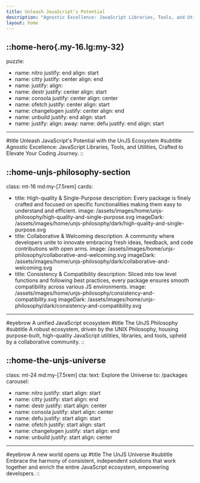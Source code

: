 ```yaml
---
title: Unleash JavaScript's Potential
description: "Agnostic Excellence: JavaScript Libraries, Tools, and Utilities, Crafted to Elevate Your Coding Journey."
layout: home
---
```


::home-hero{.my-16.lg:my-32}
---
puzzle:
  - name: nitro
    justify: end
    align: start
  - name: citty
    justify: center
    align: end
  - name:
    justify:
    align:
  - name: destr
    justify: center
    align: start
  - name: consola
    justify: center
    align: center
  - name: ofetch
    justify: center
    align: start
  - name: changelogen
    justify: center
    align: end
  - name: unbuild
    justify: end
    align: start
  - name:
    justify:
    align:
away:
  name: defu
  justify: end
  align: start
---
#title
Unleash JavaScript's Potential with the UnJS Ecosystem
#subtitle
Agnostic Excellence: JavaScript Libraries, Tools, and Utilities, Crafted to Elevate Your Coding Journey.
::

::home-unjs-philosophy-section
---
class: mt-16 md:my-[7.5rem]
cards:
  - title: High-quality & Single-Purpose
    description: Every package is finely crafted and focused on specific functionalities making them easy to understand and efficient.
    image: /assets/images/home/unjs-philosophy/high-quality-and-single-purpose.svg
    imageDark: /assets/images/home/unjs-philosophy/dark/high-quality-and-single-purpose.svg
  - title: Collaborative & Welcoming
    description: A community where developers unite to innovate embracing fresh ideas, feedback, and code contributions with open arms.
    image: /assets/images/home/unjs-philosophy/collaborative-and-welcoming.svg
    imageDark: /assets/images/home/unjs-philosophy/dark/collaborative-and-welcoming.svg
  - title: Consistency & Compatibility
    description: Sliced into low level functions and following best practices, every package ensures smooth compatibility across various JS environments.
    image: /assets/images/home/unjs-philosophy/consistency-and-compatibility.svg
    imageDark: /assets/images/home/unjs-philosophy/dark/consistency-and-compatibility.svg
---
#eyebrow
A unified JavaScript ecosystem
#title
The UnJS Philosophy
#subtitle
A robust ecosystem, driven by the UNIX Philosophy, housing purpose-built, high-quality JavaScript utilities, libraries, and tools, upheld by a collaborative community.
::

<!-- ::home-learn-the-basics-section
---
class: mt-24 md:my-[7.5rem]
---
#eyebrow
Develop a strong foundation
#title
Learn the basics
#subtitle
Embark on a journey through this vast ecosystem, unraveling the mysteries and unlocking the true potential of more than twenty amazing packages.
:: -->


::home-the-unjs-universe
---
class: mt-24 md:my-[7.5rem]
cta:
  text: Explore the Universe
  to: /packages
carousel:
  - name: nitro
    justify: start
    align: start
  - name: citty
    justify: start
    align: end
  - name: destr
    justify: start
    align: center
  - name: consola
    justify: start
    align: center
  - name: defu
    justify: start
    align: start
  - name: ofetch
    justify: start
    align: start
  - name: changelogen
    justify: start
    align: end
  - name: unbuild
    justify: start
    align: center
---
#eyebrow
A new world opens up
#title
The UnJS Universe
#subtitle
Embrace the harmony of consistent, independent solutions that work together and enrich the entire JavaScript ecosystem, empowering developers.
::

<!-- ::home-build-a-project-section
---
class: mt-24 md:my-[7.5rem]
---
#eyebrow
Unleash the power of the ecosystem
#title
Build a Project
#subtitle
Craft many different projects to master the art of combining them, unveiling the true might of this ecosystem's potential.
:: -->

